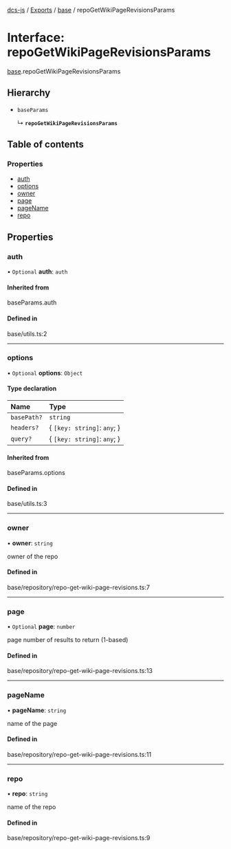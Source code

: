 [dcs-js](../README.md) / [Exports](../modules.md) / [base](../modules/base.md) / repoGetWikiPageRevisionsParams

# Interface: repoGetWikiPageRevisionsParams

[base](../modules/base.md).repoGetWikiPageRevisionsParams

## Hierarchy

- `baseParams`

  ↳ **`repoGetWikiPageRevisionsParams`**

## Table of contents

### Properties

- [auth](base.repoGetWikiPageRevisionsParams.md#auth)
- [options](base.repoGetWikiPageRevisionsParams.md#options)
- [owner](base.repoGetWikiPageRevisionsParams.md#owner)
- [page](base.repoGetWikiPageRevisionsParams.md#page)
- [pageName](base.repoGetWikiPageRevisionsParams.md#pagename)
- [repo](base.repoGetWikiPageRevisionsParams.md#repo)

## Properties

### <a id="auth" name="auth"></a> auth

• `Optional` **auth**: `auth`

#### Inherited from

baseParams.auth

#### Defined in

base/utils.ts:2

___

### <a id="options" name="options"></a> options

• `Optional` **options**: `Object`

#### Type declaration

| Name | Type |
| :------ | :------ |
| `basePath?` | `string` |
| `headers?` | { `[key: string]`: `any`;  } |
| `query?` | { `[key: string]`: `any`;  } |

#### Inherited from

baseParams.options

#### Defined in

base/utils.ts:3

___

### <a id="owner" name="owner"></a> owner

• **owner**: `string`

owner of the repo

#### Defined in

base/repository/repo-get-wiki-page-revisions.ts:7

___

### <a id="page" name="page"></a> page

• `Optional` **page**: `number`

page number of results to return (1-based)

#### Defined in

base/repository/repo-get-wiki-page-revisions.ts:13

___

### <a id="pagename" name="pagename"></a> pageName

• **pageName**: `string`

name of the page

#### Defined in

base/repository/repo-get-wiki-page-revisions.ts:11

___

### <a id="repo" name="repo"></a> repo

• **repo**: `string`

name of the repo

#### Defined in

base/repository/repo-get-wiki-page-revisions.ts:9
